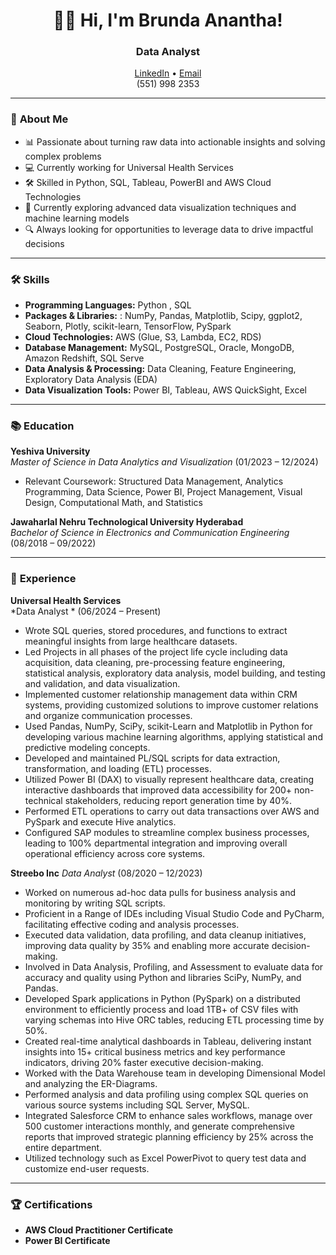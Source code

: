<h1 align="center">👩‍💻 Hi, I'm Brunda Anantha!</h1>
<h3 align="center">Data Analyst</h3>

<p align="center">
  <a href="https://linkedin.com/in/brunda08anantha">LinkedIn</a> •
  <a href="mailto:brundaanantha1@gmail.com">Email</a> 
  <br> (551) 998 2353  
</p>

---

### 🌟 **About Me**  


- 📊 Passionate about turning raw data into actionable insights and solving complex problems
- 💻 Currently working for Universal Health Services
- 🛠️ Skilled in Python, SQL, Tableau, PowerBI and AWS Cloud Technologies
- 🌱 Currently exploring advanced data visualization techniques and machine learning models
- 🔍 Always looking for opportunities to leverage data to drive impactful decisions

---

### 🛠️ **Skills**  

- **Programming Languages:** Python , SQL
- **Packages & Libraries:** : NumPy, Pandas, Matplotlib, Scipy, ggplot2, Seaborn, Plotly, scikit-learn, TensorFlow, PySpark 
- **Cloud Technologies:** AWS (Glue, S3, Lambda, EC2, RDS) 
- **Database Management:** MySQL, PostgreSQL, Oracle, MongoDB, Amazon Redshift, SQL Serve
- **Data Analysis & Processing:** Data Cleaning, Feature Engineering, Exploratory Data Analysis (EDA)  
- **Data Visualization Tools:** Power BI, Tableau, AWS QuickSight, Excel  

---

### 📚 **Education**  

**Yeshiva University**  
*Master of Science in Data Analytics and Visualization* (01/2023 – 12/2024)  
- Relevant Coursework: Structured Data Management, Analytics Programming, Data Science, Power BI, Project Management, Visual Design, Computational Math, and Statistics  

**Jawaharlal Nehru Technological University Hyderabad**  
*Bachelor of Science in Electronics and Communication Engineering* (08/2018 – 09/2022)  

---

### 💼 **Experience**  

**Universal Health Services**  
*Data Analyst * (06/2024 – Present)  
- Wrote SQL queries, stored procedures, and functions to extract meaningful insights from large healthcare datasets.
- Led Projects in all phases of the project life cycle including data acquisition, data cleaning, pre-processing feature engineering, statistical analysis, exploratory data analysis, model building, and testing and validation, and data visualization.
- Implemented customer relationship management data within CRM systems, providing customized solutions to improve customer relations and organize communication processes.
- Used Pandas, NumPy, SciPy, scikit-Learn and Matplotlib in Python for developing various machine learning algorithms, applying statistical and predictive modeling concepts.
- Developed and maintained PL/SQL scripts for data extraction, transformation, and loading (ETL) processes.
- Utilized Power BI (DAX) to visually represent healthcare data, creating interactive dashboards that improved data accessibility for 200+ non-technical stakeholders, reducing report generation time by 40%.
- Performed ETL operations to carry out data transactions over AWS and PySpark and execute Hive analytics.
- Configured SAP modules to streamline complex business processes, leading to 100% departmental integration and improving overall operational efficiency across core systems.  

**Streebo Inc**
*Data Analyst* (08/2020 – 12/2023)  
- Worked on numerous ad-hoc data pulls for business analysis and monitoring by writing SQL scripts.
- Proficient in a Range of IDEs including Visual Studio Code and PyCharm, facilitating effective coding and analysis processes.
- Executed data validation, data profiling, and data cleanup initiatives, improving data quality by 35% and enabling more accurate decision-making.
- Involved in Data Analysis, Profiling, and Assessment to evaluate data for accuracy and quality using Python and libraries SciPy, NumPy, and Pandas.
- Developed Spark applications in Python (PySpark) on a distributed environment to efficiently process and load 1TB+ of CSV files with varying schemas into Hive ORC tables, reducing ETL processing time by 50%.
- Created real-time analytical dashboards in Tableau, delivering instant insights into 15+ critical business metrics and key performance indicators, driving 20% faster executive decision-making.
- Worked with the Data Warehouse team in developing Dimensional Model and analyzing the ER-Diagrams.
- Performed analysis and data profiling using complex SQL queries on various source systems including SQL Server, MySQL.
- Integrated Salesforce CRM to enhance sales workflows, manage over 500 customer interactions monthly, and generate comprehensive reports that improved strategic planning efficiency by 25% across the entire department.
- Utilized technology such as Excel PowerPivot to query test data and customize end-user requests. 

---

### 🏆 **Certifications**  

- **AWS Cloud Practitioner Certificate**  
- **Power BI Certificate**  
